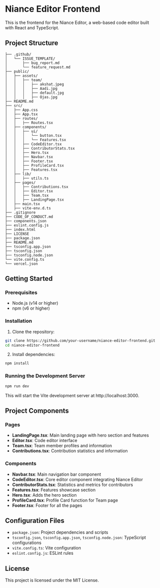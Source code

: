 # Niance Editor Frontend

This is the frontend for the Niance Editor, a web-based code editor built with React and TypeScript.

## Project Structure
```
├── .github/
│   └── ISSUE_TEMPLATE/
│       ├── bug_report.md
│       └── feature_request.md
├── public/
│   ├── assets/
│   │   ├── team/
│   │   │   ├── akshat.jpeg
│   │   │   ├── Aadi.jpg
│   │   │   ├── default.jpg
│   │   │   ├── Ojas.jpg
├── README.md
├── src/
│   ├── App.css
│   ├── App.tsx
│   ├── routes/
│   │   ├── Routes.tsx
│   ├── components/
│   │   ├── ui/
│   │   │   └── button.tsx
│   │   │   └── Features.tsx
│   │   ├── CodeEditor.tsx
│   │   ├── ContributorStats.tsx
│   │   ├── Hero.tsx
│   │   ├── Navbar.tsx
│   │   ├── Footer.tsx
│   │   ├── ProfileCard.tsx
│   │   ├── Features.tsx
│   ├── lib/
│   │   ├── utils.ts
│   ├── pages/
│   │   ├── Contributions.tsx
│   │   ├── Editor.tsx
│   │   ├── Team.tsx
│   │   ├── LandingPage.tsx
│   ├── main.tsx
│   ├── vite-env.d.ts
├── .gitignore
├── CODE_OF_CONDUCT.md
├── components.json
├── eslint.config.js
├── index.html
├── LICENSE
├── package.json
├── README.md
├── tsconfig.app.json
├── tsconfig.json
├── tsconfig.node.json
└── vite.config.ts
└── vercel.json
```

## Getting Started

### Prerequisites

- Node.js (v14 or higher)
- npm (v6 or higher)

### Installation

1. Clone the repository:
```sh
git clone https://github.com/your-username/niance-editor-frontend.git
cd niance-editor-frontend
```

2. Install dependencies:
```sh
npm install
```

### Running the Development Server
```sh
npm run dev
```
This will start the Vite development server at http://localhost:3000.

## Project Components

### Pages
- **LandingPage.tsx**: Main landing page with hero section and features
- **Editor.tsx**: Code editor interface
- **Team.tsx**: Team member profiles and information
- **Contributions.tsx**: Contribution statistics and information

### Components
- **Navbar.tsx**: Main navigation bar component
- **CodeEditor.tsx**: Core editor component integrating Niance Editor
- **ContributorStats.tsx**: Statistics and metrics for contributors
- **Features.tsx**: Features showcase section
- **Hero.tsx**: Adds the hero section
- **ProfileCard.tsx**: Profile Card function for Team page
- **Footer.tsx**: Footer for all the pages

## Configuration Files

- `package.json`: Project dependencies and scripts
- `tsconfig.json`, `tsconfig.app.json`, `tsconfig.node.json`: TypeScript configurations
- `vite.config.ts`: Vite configuration
- `eslint.config.js`: ESLint rules

## License

This project is licensed under the MIT License.
